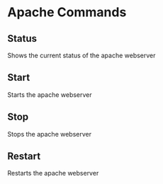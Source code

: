 # Apache Commands

## Status
Shows the current status of the apache webserver

## Start
Starts the apache webserver

## Stop
Stops the apache webserver

## Restart
Restarts the apache webserver